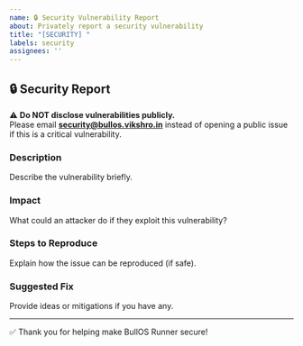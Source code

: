 ```yaml
---
name: 🔒 Security Vulnerability Report
about: Privately report a security vulnerability
title: "[SECURITY] "
labels: security
assignees: ''
---
```


## 🔒 Security Report

⚠️ **Do NOT disclose vulnerabilities publicly.**  
Please email **security@bullos.vikshro.in** instead of opening a public issue if this is a critical vulnerability.

### Description
Describe the vulnerability briefly.

### Impact
What could an attacker do if they exploit this vulnerability?

### Steps to Reproduce
Explain how the issue can be reproduced (if safe).

### Suggested Fix
Provide ideas or mitigations if you have any.

---

✅ Thank you for helping make BullOS Runner secure!
